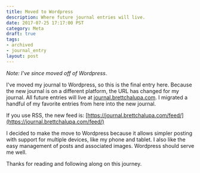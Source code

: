 ```yaml
---
title: Moved to Wordpress
description: Where future journal entries will live.
date: 2017-07-25 17:17:00 PST
category: Meta
draft: true
tags:
- archived
- journal_entry
layout: post
---
```


_Note: I've since moved off of Wordpress_.

I've moved my journal to Wordpress, so this is the final entry here. Because the new journal is on a different platform, the URL has changed for my journal. All future entries will live at [journal.brettchalupa.com](https://journal.brettchalupa.com). I migrated a handful of my favorite entries from here into the new journal.

If you use RSS, the new feed is: [https://journal.brettchalupa.com/feed/](https://journal.brettchalupa.com/feed/)

I decided to make the move to Wordpress because it allows simpler posting with support for multiple devices, like my phone and tablet. I also like the easy management of posts and associated images. Wordpress should serve me well.

Thanks for reading and following along on this journey.
